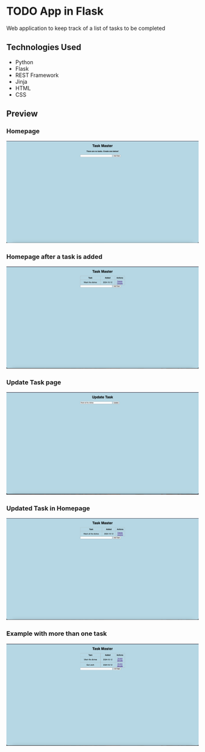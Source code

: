 # TODO App in Flask
 Web application to keep track of a list of tasks to be completed
## Technologies Used
- Python
- Flask
- REST Framework
- Jinja
- HTML
- CSS
## Preview
### Homepage
![image](https://github.com/nasif-mahmood/TODO-App-Flask/blob/master/images/image1.png)
### Homepage after a task is added
![image](https://github.com/nasif-mahmood/TODO-App-Flask/blob/master/images/image2.png)
### Update Task page
![image](https://github.com/nasif-mahmood/TODO-App-Flask/blob/master/images/image3.png)
### Updated Task in Homepage
![image](https://github.com/nasif-mahmood/TODO-App-Flask/blob/master/images/image4.png)
### Example with more than one task
![image](https://github.com/nasif-mahmood/TODO-App-Flask/blob/master/images/image5.png)